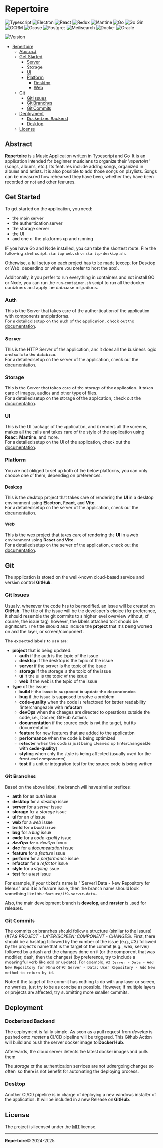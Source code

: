 # Repertoire

![Typescript](https://img.shields.io/badge/TypeScript-3178C6?style=flat&logo=typescript&logoColor=white)
![Electron](https://img.shields.io/badge/Electron-47848F?style=flat&logo=electron&logoColor=white)
![React](https://img.shields.io/badge/React-0081A3?style=flat&logo=react&logoColor=white)
![Redux](https://img.shields.io/badge/Redux-764ABC?style=flat&logo=redux&logoColor=white)
![Mantine](https://img.shields.io/badge/Mantine-339AF0?style=flat&logo=mantine&logoColor=white)
![Go](https://img.shields.io/badge/Go-00ADD8?style=flat&logo=go&logoColor=white)
![Go Gin](https://img.shields.io/badge/Gin-008ECF?style=flat&logo=gin&logoColor=white)
![GORM](https://img.shields.io/badge/GORM-38B6FF?style=flat&logo=go&logoColor=white)
![Goose](https://img.shields.io/badge/Goose-00ADD8?style=flat&logo=duckduckgo&logoColor=white)
![Postgres](https://img.shields.io/badge/PostgreSQL-4169E1?style=flat&logo=postgresql&logoColor=white)
![Meilisearch](https://img.shields.io/badge/Meilisearch-FF5CAA?style=flat&logo=meilisearch&logoColor=white)
![Docker](https://img.shields.io/badge/Docker-2496ED?style=flat&logo=docker&logoColor=white)
![Oracle](https://img.shields.io/badge/Oracle-FF7900?logo=icloud&style=flat&logoColor=white)

![Version](https://img.shields.io/badge/version-0.10.1-1098ad)
 
* [Repertoire](#repertoire)
  * [Abstract](#abstract)
  * [Get Started](#get-started)
    * [Server](#server)
    * [Storage](#storage)
    * [UI](#ui)
    * [Platform](#platform)
      * [Desktop](#desktop)
      * [Web](#web)
  * [Git](#git)
    * [Git Issues](#git-issues)
    * [Git Branches](#git-branches)
    * [Git Commits](#git-commits)
  * [Deployment](#deployment)
    * [Dockerized Backend](#dockerized-backend)
    * [Desktop](#desktop-1)
  * [License](#license)

## Abstract

**Repertoire** is a Music Application written in Typescript and Go.
It is an application intended for beginner musicians to organize their '_repertoire_' (songs, albums, etc.).
Its features include adding songs, organized in albums and artists.
It is also possible to add those songs on playlists.
Songs can be measured how rehearsed they have been, whether they have been recorded or not and other features.

## Get Started

To get started on the application, you need:
- the main server
- the authentication server
- the storage server
- the UI 
- and one of the platforms up and running

IF you have Go and Node installed, you can take the shortest route. 
Fire the following shell script: `startup-web.sh` or `startup-desktop.sh`.

Otherwise, a full setup on each project has to be made 
(except for Desktop or Web, depending on where you prefer to host the app).

Additionally, if you prefer to run everything in containers and not install GO or Node, 
you can run the `run-container.sh` script to run all the docker containers and apply the database migrations.

### Auth

This is the Server that takes care of the authentication of the application with components and platforms.
<br>
For a detailed setup on the auth of the application, check out the [documentation](repertoire.auth/README.md).

### Server

This is the HTTP Server of the application, and it does all the business logic and calls to the database.
<br>
For a detailed setup on the server of the application, check out the [documentation](repertoire.server/README.md).

### Storage

This is the Server that takes care of the storage of the application. It takes care of images, audios and other type of files.
<br>
For a detailed setup on the storage of the application, check out the [documentation](repertoire.storage/README.md).

### UI

This is the UI package of the application, and it renders all the screens, 
makes all the calls and takes care of the style of the application using **React**, **Mantine**, and more.
<br>
For a detailed setup on the UI of the application, check out the [documentation](repertoire.ui/README.md).

### Platform

You are not obliged to set up both of the below platforms, you can only choose one of them, depending on preferences.

#### Desktop

This is the desktop project that takes care of rendering the **UI** in a desktop environment using **Electron**, 
**React**, and **Vite**.
<br>
For a detailed setup on the server of the application, check out the [documentation](repertoire.server/README.md).

#### Web

This is the web project that takes care of rendering the **UI** in a web environment using **React** and **Vite**.
<br>
For a detailed setup on the server of the application, check out the [documentation](repertoire.server/README.md).

## Git

The application is stored on the well-known cloud-based service and version control **GitHub**.

### Git Issues

Usually, whenever the code has to be modified, an issue will be created on **GitHub**.
The title of the issue will be the developer's choice
(for preference, it should resemble the git commits to a higher level overview without, of course, the issue tag),
however, the labels attached to it should be significant.
The title should also include the **project** that it's being worked on and the layer, or screen/component.

The expected labels to use are:

- **project** that is being updated:
  - **auth** if the auth is the topic of the issue
  - **desktop** if the desktop is the topic of the issue
  - **server** if the server is the topic of the issue
  - **storage** if the storage is the topic of the issue
  - **ui** if the ui is the topic of the issue
  - **web** if the web is the topic of the issue
- **type** of the issue:
  - **build** if the issue is supposed to update the dependencies
  - **bug** if the issue is supposed to solve a problem
  - **code-quality** when the code is refactored for better readability (interchangeable with **refactor**)
  - **devOps** when the changes are directed to operations outside the code, i.e., Docker, GitHub Actions
  - **documentation** if the source code is not the target, but its documentation
  - **feature** for new features that are added to the application
  - **performance** when the code is being optimized
  - **refactor** when the code is just being cleaned up (interchangeable with **code-quality**)
  - **styling** when only the style is being affected (usually used for the front end components)
  - **test** if a unit or integration test for the source code is being written

### Git Branches

Based on the above label, the branch will have similar prefixes:

- **auth** for an _auth_ issue
- **desktop** for a _desktop_ issue
- **server** for a _server_ issue
- **storage** for a _storage_ issue
- **ui** for an _ui_ issue
- **web** for a _web_ issue
- **build** for a _build_ issue
- **bug** for a _bug_ issue
- **code** for a _code-quality_ issue
- **devOps** for a _devOps_ issue
- **doc** for a _documentation_ issue
- **feature** for a _feature_ issue
- **perform** for a _performance_ issue
- **refactor** for a _refactor_ issue
- **style** for a _styling_ issue
- **test** for a _test_ issue

For example, if your ticket's name is "\[Server\] Data - New Repository for Menus"
and it is a feature issue, then the branch name should look something like this: `feature/139-server-data-...`.

Also, the main development branch is **develop**, and **master** is used for releases.

### Git Commits

The commits on branches should follow a structure (similar to the issues) 
(*#TAG PROJECT - LAYER/SCREEN: COMPONENT - CHANGES*).
First, there should be a hashtag followed by the number of the issue (e.g., #3)
followed by the project's name that is the target of the commit (e.g., web, server)
followed by a dash and the changes done on it (or the component that was modifier, dash, then the changes)
(by preference, try to include a meaningful verb like add or update).
For example, `#3 Server - Data - Add New Repository for Menu` 
or `#3 Server - Data: User Repository - Add New method to return by id`.

Note: if the target of the commit has nothing to do with any layer or screen, 
no worries, just try to be as concise as possible.
However, if multiple layers or projects are affected, try submitting more smaller commits.

## Deployment

### Dockerized Backend

The deployment is fairly simple. 
As soon as a pull request from *develop* is pushed onto *master* a CI/CD pipeline will be triggered.
This Github Action will build and push the server docker image to **Docker Hub**.

Afterwards, the cloud server detects the latest docker images and pulls them.

The _storage_ or the authentication services are not udnergoing changes so often, 
so there is not benefit for automating the deploying process.

### Desktop

Another CI/CD pipeline is in charge of deploying a new windows installer of the application.
It will be included in a new Release on **GitHub**.

## License

The project is licensed under the [MIT](https://opensource.org/license/mit) license.

---

**Repertoire**© 2024-2025